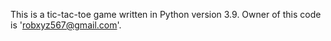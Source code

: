 This is a tic-tac-toe game written in Python version 3.9. Owner of this code is 'robxyz567@gmail.com'.